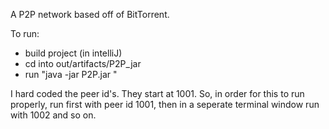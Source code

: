 A P2P network based off of BitTorrent.

To run:
- build project (in intelliJ)
- cd into out/artifacts/P2P_jar
- run "java -jar P2P.jar <peer id>"

I hard coded the peer id's. They start at 1001. So, in order for this to run properly, run first with peer id 1001, then in a seperate terminal window run with 1002 and so on. 
